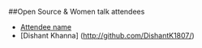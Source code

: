 ##Open Source & Women talk attendees

* [Attendee name](https://github.com/thelastjedi/osw-talk "github/twitter/facebook profile")
* [Dishant Khanna] (http://github.com/DishantK1807/)


  

